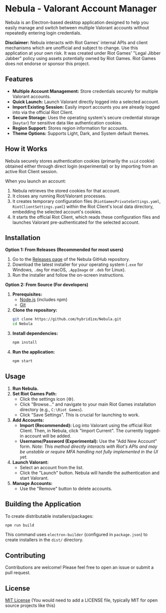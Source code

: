 # Nebula - Valorant Account Manager

Nebula is an Electron-based desktop application designed to help you easily manage and switch between multiple Valorant accounts without repeatedly entering login credentials.

**Disclaimer:** Nebula interacts with Riot Games' internal APIs and client mechanisms which are unofficial and subject to change. Use this application at your own risk. It was created under Riot Games' "Legal Jibber Jabber" policy using assets potentially owned by Riot Games. Riot Games does not endorse or sponsor this project.

## Features

*   **Multiple Account Management:** Store credentials securely for multiple Valorant accounts.
*   **Quick Launch:** Launch Valorant directly logged into a selected account.
*   **Import Existing Session:** Easily import accounts you are already logged into via the official Riot Client.
*   **Secure Storage:** Uses the operating system's secure credential storage (`keytar`) for sensitive data like authentication cookies.
*   **Region Support:** Stores region information for accounts.
*   **Theme Options:** Supports Light, Dark, and System default themes.

## How it Works

Nebula securely stores authentication cookies (primarily the `ssid` cookie) obtained either through direct login (experimental) or by importing from an active Riot Client session.

When you launch an account:
1.  Nebula retrieves the stored cookies for that account.
2.  It closes any running Riot/Valorant processes.
3.  It creates temporary configuration files (`RiotGamesPrivateSettings.yaml`, `RiotClientSettings.yaml`) within the Riot Client's local data directory, embedding the selected account's cookies.
4.  It starts the official Riot Client, which reads these configuration files and launches Valorant pre-authenticated for the selected account.

## Installation

**Option 1: From Releases (Recommended for most users)**

1.  Go to the [Releases page](https://github.com/hybrid1ze/Nebula/releases) of the Nebula GitHub repository.
2.  Download the latest installer for your operating system (`.exe` for Windows, `.dmg` for macOS, `.AppImage` or `.deb` for Linux).
3.  Run the installer and follow the on-screen instructions.

**Option 2: From Source (For developers)**

1.  **Prerequisites:**
    *   [Node.js](https://nodejs.org/) (includes npm)
    *   [Git](https://git-scm.com/)
2.  **Clone the repository:**
    ```bash
    git clone https://github.com/hybrid1ze/Nebula.git
    cd Nebula
    ```
3.  **Install dependencies:**
    ```bash
    npm install
    ```
4.  **Run the application:**
    ```bash
    npm start
    ```

## Usage

1.  **Run Nebula.**
2.  **Set Riot Games Path:**
    *   Click the settings icon (⚙️).
    *   Click "Browse..." and navigate to your main Riot Games installation directory (e.g., `C:\Riot Games`).
    *   Click "Save Settings". This is crucial for launching to work.
3.  **Add Accounts:**
    *   **Import (Recommended):** Log into Valorant using the official Riot Client. Then, in Nebula, click "Import Current". The currently logged-in account will be added.
    *   **Username/Password (Experimental):** Use the "Add New Account" form. *Note: This method directly interacts with Riot's APIs and may be unstable or require MFA handling not fully implemented in the UI yet.*
4.  **Launch Valorant:**
    *   Select an account from the list.
    *   Click the "Launch" button. Nebula will handle the authentication and start Valorant.
5.  **Manage Accounts:**
    *   Use the "Remove" button to delete accounts.

## Building the Application

To create distributable installers/packages:

```bash
npm run build
```

This command uses `electron-builder` (configured in `package.json`) to create installers in the `dist/` directory.

## Contributing

Contributions are welcome! Please feel free to open an issue or submit a pull request.

## License

[MIT License](LICENSE) (You would need to add a LICENSE file, typically MIT for open source projects like this)